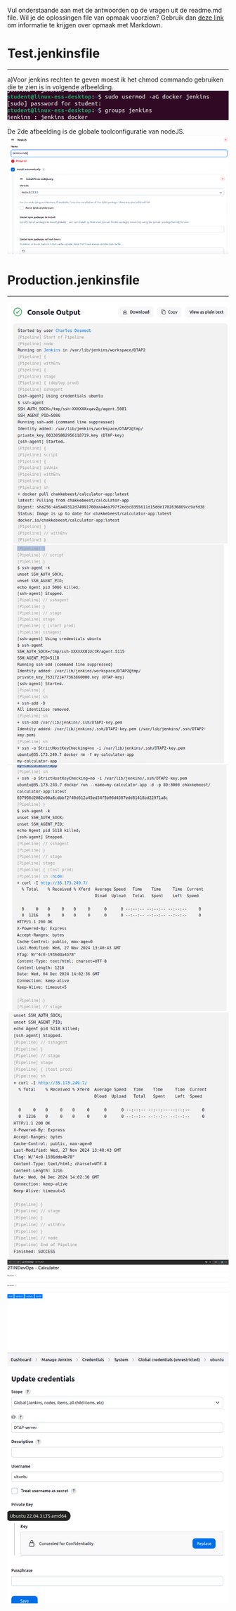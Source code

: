 Vul onderstaande aan met de antwoorden op de vragen uit de readme.md file. Wil je de oplossingen file van opmaak voorzien? Gebruik dan [deze link](https://github.com/adam-p/markdown-here/wiki/Markdown-Cheatsheet) om informatie te krijgen over
opmaak met Markdown.

# Test.jenkinsfile
-----------------
a)Voor jenkins rechten te geven moest ik het chmod commando gebruiken die te zien is in volgende afbeelding.
![alt text](.github/jenkinsDockerrechten.png)

De 2de afbeelding is de globale toolconfiguratie van nodeJS.
![alt text](.github/nodeTool.png)



# Production.jenkinsfile
-----------------------
![alt text](.github/dev1.png)
![alt text](.github/dev2.png)
![alt text](.github/dev3.png)
![alt text](.github/dev4.png)
![alt text](.github/devCalculator5.png)
![alt text](.github/devopsCredentials.png)





